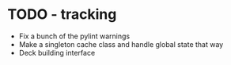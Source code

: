 # TODO - tracking

* Fix a bunch of the pylint warnings
* Make a singleton cache class and handle global state that way
* Deck building interface

